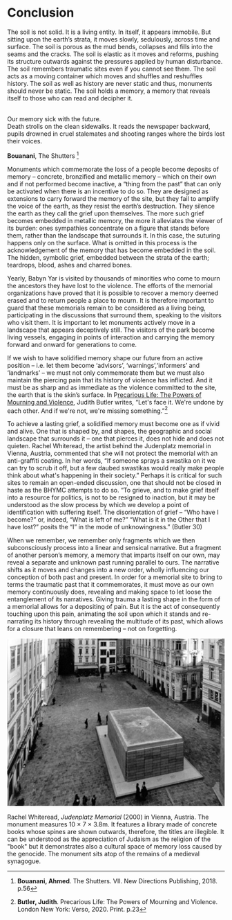 <div class="half-height">

# Conclusion

</div>

The soil is not solid. It is a living entity. In itself, it appears immobile. But sitting upon the earth’s strata, it moves slowly, sedulously, across time and surface. The soil is porous as the mud bends, collapses and fills into the seams and the cracks. The soil is elastic as it moves and reforms, pushing its structure outwards against the pressures applied by human disturbance. The soil remembers traumatic sites even if you cannot see them. The soil acts as a moving container which moves and shuffles and reshuffles history. The soil as well as history are never static and thus, monuments should never be static. The soil holds a memory, a memory that reveals itself to those who can read and decipher it.
<div class="quote">

<br>Our memory sick with the future.
<br>Death strolls on the clean sidewalks. It reads the newspaper backward,
<br>pupils drowned in cruel stalemates and shooting ranges where the birds lost their voices.
<br>

<b>Bouanani</b>, The Shutters [^34]


</div>

Monuments which commemorate the loss of a people become deposits of memory – concrete, bronzified and metallic memory – which on their own and if not performed become inactive, a “thing from the past” that can only be activated when there is an incentive to do so. They are designed as extensions to carry forward the memory of the site, but they fail to amplify the voice of the earth, as they resist the earth’s destruction. They silence the earth as they call the grief upon themselves. The more such grief becomes embedded in metallic memory, the more it alleviates the viewer of its burden: ones sympathies concentrate on a figure that stands before them, rather than the landscape that surrounds it. In this case, the suturing happens only on the surface. What is omitted in this process is the acknowledgement of the memory that has become embedded in the soil. The hidden, symbolic grief, embedded between the strata of the earth; teardrops, blood, ashes and charred bones.  

Yearly, Babyn Yar is visited by thousands of minorities who come to mourn the ancestors they have lost to the violence. The efforts of the memorial organizations have proved that it is possible to recover a memory deemed erased and to return people a place to mourn. It is therefore important to guard that these memorials remain to be considered as a living being, participating in the discussions that surround them, speaking to the visitors who visit them. It is important to let monuments actively move in a landscape that appears deceptively still. The visitors of the park become living vessels, engaging in points of interaction and carrying the memory forward and onward for generations to come. 

If we wish to have solidified memory shape our future from an active position – i.e. let them become ‘advisors’, ‘warnings’,‘informers’ and ‘landmarks’ – we must not only commemorate them but we must also maintain the piercing pain that its history of violence has inflicted. And it must be as sharp and as immediate as the violence committed to the site, the earth that is the skin’s surface. In P<u>recarious Life: The Powers of Mourning and Violence</u>, Judith Butler writes, “Let's face it. We're undone by each other. And if we're not, we're missing something.”[^35]

To achieve a lasting grief, a solidified memory must become one as if vivid and alive. One that is shaped by, and shapes, the geographic and social landscape that surrounds it – one that pierces it, does not hide and does not quieten. Rachel Whiteread, the artist behind the Judenplatz memorial in Vienna, Austria, commented that she will not protect the memorial with an anti-graffiti coating. In her words, “If someone sprays a swastika on it we can try to scrub it off, but a few daubed swastikas would really make people think about what's happening in their society.” Perhaps it is critical for such sites to remain an open-ended discussion, one that should not be closed in haste as the BHYMC attempts to do so. “To grieve, and to make grief itself into a resource for politics, is not to be resigned to inaction, but it may be understood as the slow process by which we develop a point of identification with suffering itself. The disorientation of grief – “Who have I become?” or, indeed, “What is left of me?” “What is it in the Other that I have lost?” posits the “I” in the mode of unknowingness.” (Butler 30)

When we remember, we remember only fragments which we then subconsciously process into a linear and sensical narrative. But a fragment of another person’s memory, a memory that imparts itself on our own, may reveal a separate and unknown past running parallel to ours. The narrative shifts as it moves and changes into a new order, wholly influencing our conception of both past and present. In order for a memorial site to bring to terms the traumatic past that it commemorates, it must move as our own memory continuously does, revealing and making space to let loose the entanglement of its narratives. Giving trauma a lasting shape in the form of a memorial allows for a depositing of pain. But it is the act of consequently touching upon this pain, animating the soil upon which it stands and re-narrating its history through revealing the multitude of its past, which allows for a closure that leans on remembering – not on forgetting. 

<div class="img-container">
<img class="align-self" src="content/images/05-rachel-whiteread-1.jpg">
          <div class="img-caption">
          
Rachel Whiteread, <i>Judenplatz Memorial</i>  (2000) in Vienna, Austria. The monument measures 10 × 7 × 3.8m. It features a library made of concrete books whose spines are shown outwards, therefore, the titles are illegible. It can be understood as the appreciation of Judaism as the religion of the "book" but it demonstrates also a cultural space of memory loss caused by the genocide. The monument sits atop of the remains of a medieval synagogue.
</div>          
</div>


[^34]: <b>Bouanani, Ahmed</b>. The Shutters. VII. New Directions Publishing, 2018. p.56
[^35]: <b>Butler, Judith</b>. Precarious Life: The Powers of Mourning and Violence. London New York: Verso, 2020. Print. p.23
